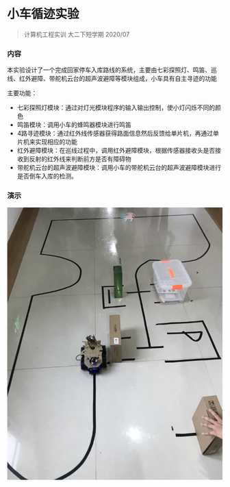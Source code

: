 # 小车循迹实验

> 计算机工程实训 大二下短学期 2020/07

### 内容

本实验设计了一个完成回家停车入库路线的系统，主要由七彩探照灯、鸣笛、巡线、红外避障、带舵机云台的超声波避障等模块组成，小车具有自主寻迹的功能

主要功能：

- 七彩探照灯模块：通过对灯光模块程序的输入输出控制，使小灯闪烁不同的颜色
- 鸣笛模块：调用小车的蜂鸣器模块进行鸣笛
- 4路寻迹模块：通过红外线传感器获得路面信息然后反馈给单片机，再通过单片机来实现相应的功能
- 红外避障模块：在巡线过程中，调用红外避障模块，根据传感器接收头是否接收到反射的红外线来判断前方是否有障碍物
- 带舵机云台的超声波避障模块：调用小车的带舵机云台的超声波避障模块进行是否倒车入库的检测。

### 演示

![](https://github.com/Kukukukiki192/TyporaImg/raw/main/img/ZJUT8.png)
